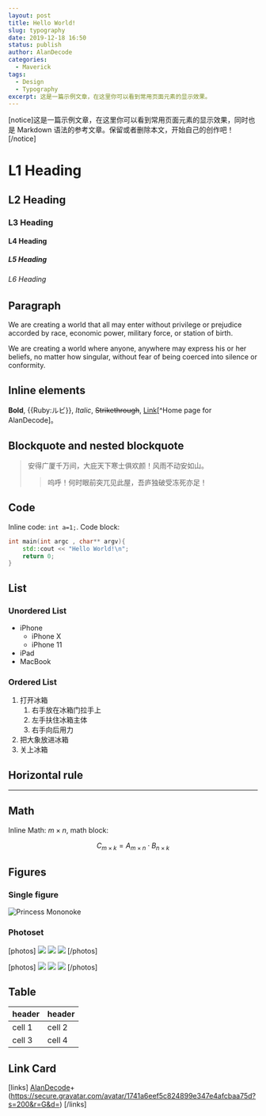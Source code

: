 ```yaml
---
layout: post
title: Hello World!
slug: typography
date: 2019-12-18 16:50
status: publish
author: AlanDecode
categories: 
  - Maverick
tags:
  - Design
  - Typography
excerpt: 这是一篇示例文章，在这里你可以看到常用页面元素的显示效果。
---
```


[notice]这是一篇示例文章，在这里你可以看到常用页面元素的显示效果，同时也是 Markdown 语法的参考文章。保留或者删除本文，开始自己的创作吧！[/notice]

# L1 Heading

## L2 Heading

### L3 Heading

#### L4 Heading

##### L5 Heading

###### L6 Heading

## Paragraph

We are creating a world that all may enter without privilege or prejudice accorded by race, economic power, military force, or station of birth.

We are creating a world where anyone, anywhere may express his or her beliefs, no matter how singular, without fear of being coerced into silence or conformity.

## Inline elements

**Bold**, {{Ruby:ルビ}}, *Italic*, ~~Strikethrough~~, [Link](https://www.imalan.cn)[^Home page for AlanDecode]。

## Blockquote and nested blockquote

> 安得广厦千万间，大庇天下寒士俱欢颜！风雨不动安如山。
>
> > 呜呼！何时眼前突兀见此屋，吾庐独破受冻死亦足！

## Code

Inline code: `int a=1;`. Code block:

```cpp
int main(int argc , char** argv){
    std::cout << "Hello World!\n";
    return 0;
}
```
## List

### Unordered List

* iPhone
    * iPhone X
    * iPhone 11
* iPad
* MacBook

### Ordered List

1. 打开冰箱
    1. 右手放在冰箱门拉手上
    2. 左手扶住冰箱主体
    3. 右手向后用力
2. 把大象放进冰箱
3. 关上冰箱

## Horizontal rule

------

## Math

Inline Math: $m\times n$, math block:

$$C_{m\times k}=A_{m\times n}\cdot B_{n\times k}$$

## Figures

### Single figure

![Princess Mononoke](./images/Mononoke_Hime.jpg)

### Photoset

[photos]
![](./images/IMG_0073.jpeg)
![][1]
![](./images/IMG_0053.jpeg)
[/photos]

[photos]
![](./images/IMG_0039.jpeg)
![](./images/IMG_00510.jpeg)
![](./images/IMG_0005.jpeg)
[/photos]

## Table

header | header
--------- | -------------
cell 1 | cell 2
cell 3 | cell 4

## Link Card

[links]
[AlanDecode](https://www.imalan.cn)+(https://secure.gravatar.com/avatar/1741a6eef5c824899e347e4afcbaa75d?s=200&r=G&d=)
[/links]


[1]: ./images/1463017562.jpg
